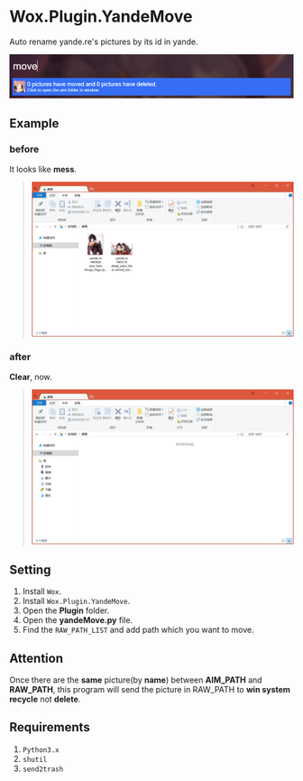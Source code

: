 # Wox.Plugin.YandeMove

Auto rename yande.re's pictures by its id in yande.

![screenshots](/Images/zero_20181027_115544.png)

## Example

### before

It looks like **mess**.

> ![screenshots](/Images/zero_20181027_115705.png)

### after

**Clear**, now.

> ![screenshots](/Images/zero_20181027_115859.png)

## Setting

1. Install `Wox`.
2. Install `Wox.Plugin.YandeMove`.
3. Open the **Plugin** folder.
4. Open the **yandeMove.py** file.
5. Find the `RAW_PATH_LIST` and add path which you want to move.

## Attention

Once there are the **same** picture(by **name**) between **AIM_PATH** and **RAW_PATH**, this program will send the picture in RAW_PATH to **win system recycle** not **delete**.

## Requirements

1. `Python3.x`
2. `shutil`
3. `send2trash`
